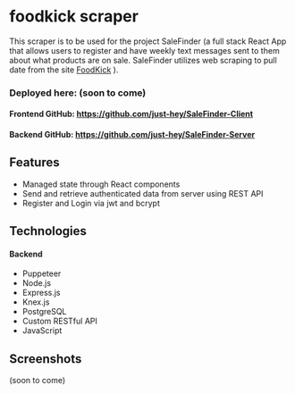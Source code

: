# foodkick scraper

This scraper is to be used for the project SaleFinder (a full stack React App that allows users to register and have weekly text messages sent to them about what products are on sale.  SaleFinder utilizes web scraping to pull date from the site [FoodKick](http://www.foodkick.com) ).

### Deployed here: (soon to come)
#### Frontend GitHub: https://github.com/just-hey/SaleFinder-Client
#### Backend GitHub: https://github.com/just-hey/SaleFinder-Server

## Features
- Managed state through React components
- Send and retrieve authenticated data from server using REST API
- Register and Login via jwt and bcrypt

## Technologies

#### Backend
- Puppeteer
- Node.js
- Express.js
- Knex.js
- PostgreSQL
- Custom RESTful API
- JavaScript

## Screenshots

(soon to come)
